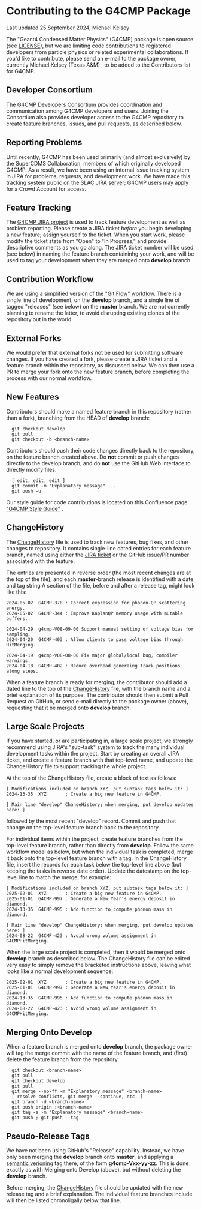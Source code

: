# Contributing to the G4CMP Package

Last updated 25 September 2024, Michael Kelsey


The "Geant4 Condensed Matter Physics" (G4CMP) package is open source (see
[LICENSE](LICENSE)), but we are limiting code contributions to registered
developers from particle physics or related experimental collaborations.  If
you'd like to contribute, please send an e-mail to the package owner,
currently Michael Kelsey (Texas A&M) <kelsey AT slac.stanford.edu>, to be
added to the Contributors list for G4CMP.


## Developer Consortium

The [G4CMP Developers
Consortium](https://confluence.slac.stanford.edu/display/G4CMP/G4CMP+Developer%27s+Consortium)
provides coordination and communication among G4CMP developers and users.
Joining the Consortium also provides developer access to the G4CMP
repository to create feature branches, issues, and pull requests, as
described below.


## Reporting Problems

Until recently, G4CMP has been used primarily (and almost exclusively) by the
SuperCDMS Collaboration, members of which originally developed G4CMP.  As a
result, we have been using an internal issue tracking system in JIRA for
problems, requests, and development work.  We have made this tracking system
public on the [SLAC JIRA server](https://jira.slac.stanford.edu/browse/G4CMP);
G4CMP users may apply for a Crowd Account for access.


## Feature Tracking

The [G4CMP JIRA project](https://jira.slac.stanford.edu/browse/G4CMP) is
used to track feature development as well as problem reporting.  Please
create a JIRA ticket _before_ you begin developing a new feature; assign
yourself to the ticket.  When you start work, please modify the ticket state
from "Open" to "In Progress," and provide descriptive comments as you go
along.  The JIRA ticket number will be used (see below) in naming the
feature branch containinhg your work, and will be used to tag your
development when they are merged onto **develop** branch.


## Contribution Workflow

We are using a simplified version of the ["Git Flow"
workflow](https://nvie.com/posts/a-successful-git-branching-model/).  There
is a single line of development, on the **develop** branch, and a single
line of tagged "releases" (see below) on the **master** branch.  We are not
currently planning to rename the latter, to avoid disrupting existing clones
of the repository out in the world.


## External Forks

We would prefer that external forks not be used for submitting software
changes.  If you have created a fork, please create a JIRA ticket and a
feature branch within the repository, as discussed below.  We can then use a
PR to merge your fork onto the new feature branch, before completing the
process with our normal workflow.


## New Features

Contributors should make a named feature branch in this repository (rather
than a fork), branching from the HEAD of **develop** branch:
```
  git checkout develop
  git pull
  git checkout -b <branch-name>
```

Contributors should push their code changes directly back to the repository,
on the feature branch created above.  Do **not** commit or push changes
directly to the develop branch, and do **not** use the GitHub Web interface
to directly modify files.

```
  [ edit, edit, edit ]
  git commit -m "Explanatory message" ...
  git push -u
```

Our style guide for code contributions is 
located on this Confluence page: ["G4CMP Style Guide"](
https://confluence.slac.stanford.edu/spaces/G4CMP/pages/567218502/G4CMP+Style+Guide)
.


## ChangeHistory

The [ChangeHistory](ChangeHistory) file is used to track new features, bug
fixes, and other changes to repository.  It contains single-line dated
entries for each feature branch, named using either the [JIRA
ticket](https://jira.slac.stanford.edu/browse/G4CMP/) or the GitHub issue/PR
number associated with the feature.  

The entries are presented in reverse order (the most recent changes are at
the top of the file), and each **master**-branch release is identified with
a date and tag string A section of the file, before and after a release tag,
might look like this:

```
2024-05-02  G4CMP-378 : Correct expression for phonon-QP scattering energy.
2024-05-02  G4CMP-344 : Improve KaplanQP memory usage with mutable buffers.

2024-04-29  g4cmp-V08-09-00 Support manual setting of voltage bias for sampling.
2024-04-20  G4CMP-403 : Allow clients to pass voltage bias through HitMerging.

2024-04-19  g4cmp-V08-08-00 Fix major global/local bug, compiler warnings.
2024-04-18  G4CMP-402 : Reduce overhead generaing track positions along steps.
```

When a feature branch is ready for merging, the contributor should add a
dated line to the top of the [ChangeHistory](ChangeHistory) file, with the
branch name and a brief explanation of its purpose.  The contributor should
then submit a Pull Request on GitHub, or send e-mail directly to the package
owner (above), requesting that it be merged onto **develop** branch.


## Large Scale Projects

If you have started, or are participating in, a large scale project, we
strongly recommend using JIRA's "sub-task" system to track the many
individual development tasks within the project.  Start by creating an
overall JIRA ticket, and create a feature branch with that top-level name,
and update the ChangeHistory file to support tracking the whole project.

At the top of the ChangeHistory file, create a block of text as follows:

```
[ Modifications included on branch XYZ, put subtask tags below it: ]
2024-13-35  XYZ       : Create a big new feature in G4CMP.         

[ Main line "develop" ChangeHistory; when merging, put develop updates here: ]
```

followed by the most recent "develop" record.  Commit and push that change
on the top-level feature branch back to the repository.

For individual items within the project, create feature branches from the
top-level feature branch, rather than directly from **develop**.  Follow the
same workflow model as below, but when the individual task is completed,
merge it back onto the top-level feature branch with a tag.  In the
ChangeHistory file, insert the records for each task below the top-level
line above (but keeping the tasks in reverse date order).  Update the
datestamp on the top-level line to match the merge, for example:

```
[ Modifications included on branch XYZ, put subtask tags below it: ]
2025-02-01  XYZ       : Create a big new feature in G4CMP.
2025-01-01  G4CMP-997 : Generate a New Year's energy deposit in diamond.
2024-13-35  G4CMP-995 : Add function to compute phonon mass in diamond.

[ Main line "develop" ChangeHistory; when merging, put develop updates here: ]
2024-08-22  G4CMP-423 : Avoid wrong volume assignment in G4CMPHitMerging.
```

When the large scale project is completed, then it would be merged onto
**develop** branch as described below.  The ChangeHistory file can be edited
very easy to simply remove the bracketed instructions above, leaving what
looks like a normal development sequence:

```
2025-02-01  XYZ       : Create a big new feature in G4CMP.
2025-01-01  G4CMP-997 : Generate a New Year's energy deposit in diamond.
2024-13-35  G4CMP-995 : Add function to compute phonon mass in diamond.
2024-08-22  G4CMP-423 : Avoid wrong volume assignment in G4CMPHitMerging.
```


## Merging Onto Develop

When a feature branch is merged onto **develop** branch, the package owner
will tag the merge commit with the name of the feature branch, and (first)
delete the feature branch from the repository.
```
  git checkout <branch-name>
  git pull
  git checkout develop
  git pull
  git merge --no-ff -m "Explanatory message" <branch-name>
  [ resolve conflicts, git merge --continue, etc. ]
  git branch -d <branch-name>
  git push origin :<branch-name>
  git tag -a -m "Explanatory message" <branch-name>
  git push ; git push --tag
```


## Pseudo-Release Tags

We have not been using GitHub's "Release" capability.  Instead, we have only
been merging the **develop** branch onto **master**, and applying a
[semantic verioning](https://semver.org) tag there, of the form
**g4cmp-Vxx-yy-zz**.  This is done exactly as with Merging onto Develop
(above), but without deleting the **develop** branch.

Before merging, the [ChangeHistory](ChangeHistory) file should be updated
with the new release tag and a brief explanation.  The individual feature
branches include will then be listed chronoligally below that line.
